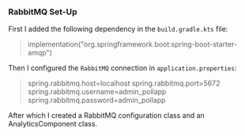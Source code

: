 ### RabbitMQ Set-Up
First I added the following dependency in the `build.gradle.kts` file:
>implementation("org.springframework.boot:spring-boot-starter-amqp")

Then I configured the `RabbitMQ` connection in `application.properties`:
>spring.rabbitmq.host=localhost
>spring.rabbitmq.port=5672
>spring.rabbitmq.username=admin_pollapp
>spring.rabbitmq.password=admin_pollapp

After which I created a RabbitMQ configuration class and an AnalyticsComponent class. 